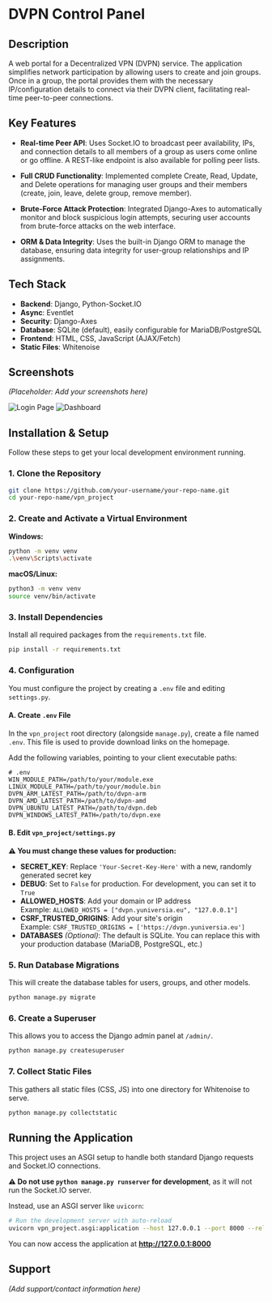 # DVPN Control Panel

## Description

A web portal for a Decentralized VPN (DVPN) service. The application simplifies network participation by allowing users to create and join groups. Once in a group, the portal provides them with the necessary IP/configuration details to connect via their DVPN client, facilitating real-time peer-to-peer connections.

## Key Features

- **Real-time Peer API**: Uses Socket.IO to broadcast peer availability, IPs, and connection details to all members of a group as users come online or go offline. A REST-like endpoint is also available for polling peer lists.

- **Full CRUD Functionality**: Implemented complete Create, Read, Update, and Delete operations for managing user groups and their members (create, join, leave, delete group, remove member).

- **Brute-Force Attack Protection**: Integrated Django-Axes to automatically monitor and block suspicious login attempts, securing user accounts from brute-force attacks on the web interface.

- **ORM & Data Integrity**: Uses the built-in Django ORM to manage the database, ensuring data integrity for user-group relationships and IP assignments.

## Tech Stack

- **Backend**: Django, Python-Socket.IO
- **Async**: Eventlet
- **Security**: Django-Axes
- **Database**: SQLite (default), easily configurable for MariaDB/PostgreSQL
- **Frontend**: HTML, CSS, JavaScript (AJAX/Fetch)
- **Static Files**: Whitenoise

## Screenshots

*(Placeholder: Add your screenshots here)*

![Login Page](one.png)
![Dashboard](two.png)

## Installation & Setup

Follow these steps to get your local development environment running.

### 1. Clone the Repository

```bash
git clone https://github.com/your-username/your-repo-name.git
cd your-repo-name/vpn_project
```

### 2. Create and Activate a Virtual Environment

**Windows:**
```bash
python -m venv venv
.\venv\Scripts\activate
```

**macOS/Linux:**
```bash
python3 -m venv venv
source venv/bin/activate
```

### 3. Install Dependencies

Install all required packages from the `requirements.txt` file.

```bash
pip install -r requirements.txt
```

### 4. Configuration

You must configure the project by creating a `.env` file and editing `settings.py`.

#### A. Create `.env` File

In the `vpn_project` root directory (alongside `manage.py`), create a file named `.env`. This file is used to provide download links on the homepage.

Add the following variables, pointing to your client executable paths:

```env
# .env
WIN_MODULE_PATH=/path/to/your/module.exe
LINUX_MODULE_PATH=/path/to/your/module.bin
DVPN_ARM_LATEST_PATH=/path/to/dvpn-arm
DVPN_AMD_LATEST_PATH=/path/to/dvpn-amd
DVPN_UBUNTU_LATEST_PATH=/path/to/dvpn.deb
DVPN_WINDOWS_LATEST_PATH=/path/to/dvpn.exe
```

#### B. Edit `vpn_project/settings.py`

**⚠️ You must change these values for production:**

- **SECRET_KEY**: Replace `'Your-Secret-Key-Here'` with a new, randomly generated secret key
- **DEBUG**: Set to `False` for production. For development, you can set it to `True`
- **ALLOWED_HOSTS**: Add your domain or IP address  
  Example: `ALLOWED_HOSTS = ["dvpn.yuniversia.eu", "127.0.0.1"]`
- **CSRF_TRUSTED_ORIGINS**: Add your site's origin  
  Example: `CSRF_TRUSTED_ORIGINS = ['https://dvpn.yuniversia.eu']`
- **DATABASES** *(Optional)*: The default is SQLite. You can replace this with your production database (MariaDB, PostgreSQL, etc.)

### 5. Run Database Migrations

This will create the database tables for users, groups, and other models.

```bash
python manage.py migrate
```

### 6. Create a Superuser

This allows you to access the Django admin panel at `/admin/`.

```bash
python manage.py createsuperuser
```

### 7. Collect Static Files

This gathers all static files (CSS, JS) into one directory for Whitenoise to serve.

```bash
python manage.py collectstatic
```

## Running the Application

This project uses an ASGI setup to handle both standard Django requests and Socket.IO connections.

**⚠️ Do not use `python manage.py runserver` for development**, as it will not run the Socket.IO server.

Instead, use an ASGI server like `uvicorn`:

```bash
# Run the development server with auto-reload
uvicorn vpn_project.asgi:application --host 127.0.0.1 --port 8000 --reload
```

You can now access the application at **http://127.0.0.1:8000**

## Support

*(Add support/contact information here)*
